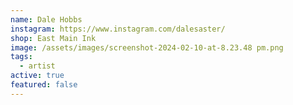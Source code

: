 ```yaml
---
name: Dale Hobbs
instagram: https://www.instagram.com/dalesaster/
shop: East Main Ink
image: /assets/images/screenshot-2024-02-10-at-8.23.48 pm.png
tags:
  - artist
active: true
featured: false
---
```

